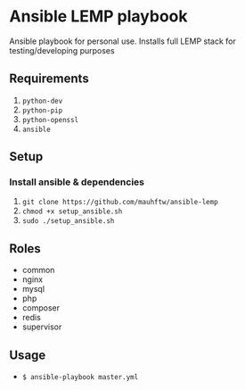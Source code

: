 # Ansible LEMP playbook

Ansible playbook for personal use. Installs full LEMP stack for testing/developing purposes

## Requirements

1. `python-dev` 
2. `python-pip`
3. `python-openssl`
4. `ansible`

## Setup

### Install ansible & dependencies

1. `git clone https://github.com/mauhftw/ansible-lemp`
2. `chmod +x setup_ansible.sh`
3. `sudo ./setup_ansible.sh`

## Roles

- common
- nginx
- mysql
- php
- composer
- redis
- supervisor

## Usage

- `$ ansible-playbook master.yml`

